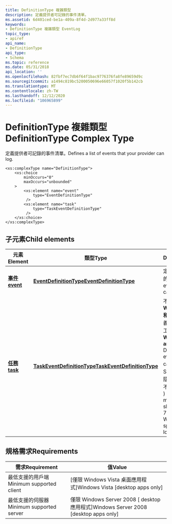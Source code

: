 ```yaml
---
title: DefinitionType 複雜類型
description: 定義提供者可記錄的事件清單。
ms.assetid: 6d401ced-be1a-409a-8f4d-2d977a33ff8d
keywords:
- DefinitionType 複雜類型 EventLog
topic_type:
- apiref
api_name:
- DefinitionType
api_type:
- Schema
ms.topic: reference
ms.date: 05/31/2018
api_location: ''
ms.openlocfilehash: 82fbf7ec7db6f64f1bac9776376fa8fe89659d9c
ms.sourcegitcommit: a1494c819bc5200050696e66057f1020f5b142cb
ms.translationtype: MT
ms.contentlocale: zh-TW
ms.lasthandoff: 12/12/2020
ms.locfileid: "106965899"
---
```

# <a name="definitiontype-complex-type"></a><span data-ttu-id="1c99b-104">DefinitionType 複雜類型</span><span class="sxs-lookup"><span data-stu-id="1c99b-104">DefinitionType Complex Type</span></span>

<span data-ttu-id="1c99b-105">定義提供者可記錄的事件清單。</span><span class="sxs-lookup"><span data-stu-id="1c99b-105">Defines a list of events that your provider can log.</span></span>

``` syntax
<xs:complexType name="DefinitionType">
    <xs:choice
        minOccurs="0"
        maxOccurs="unbounded"
    >
        <xs:element name="event"
            type="EventDefinitionType"
         />
        <xs:element name="task"
            type="TaskEventDefinitionType"
         />
    </xs:choice>
</xs:complexType>
```

## <a name="child-elements"></a><span data-ttu-id="1c99b-106">子元素</span><span class="sxs-lookup"><span data-stu-id="1c99b-106">Child elements</span></span>



| <span data-ttu-id="1c99b-107">元素</span><span class="sxs-lookup"><span data-stu-id="1c99b-107">Element</span></span>                                                           | <span data-ttu-id="1c99b-108">類型</span><span class="sxs-lookup"><span data-stu-id="1c99b-108">Type</span></span>                                                                                       | <span data-ttu-id="1c99b-109">Description</span><span class="sxs-lookup"><span data-stu-id="1c99b-109">Description</span></span>                                                                                                                                                                                                                                                                             |
|-------------------------------------------------------------------|--------------------------------------------------------------------------------------------|-----------------------------------------------------------------------------------------------------------------------------------------------------------------------------------------------------------------------------------------------------------------------------------------|
| [<span data-ttu-id="1c99b-110">**事件**</span><span class="sxs-lookup"><span data-stu-id="1c99b-110">**event**</span></span>](eventmanifestschema-event-definitiontype-element.md) | [<span data-ttu-id="1c99b-111">**EventDefinitionType**</span><span class="sxs-lookup"><span data-stu-id="1c99b-111">**EventDefinitionType**</span></span>](eventmanifestschema-eventdefinitiontype-complextype.md)         | <span data-ttu-id="1c99b-112">定義您的提供者可以記錄的事件。</span><span class="sxs-lookup"><span data-stu-id="1c99b-112">Defines an event that your provider can log.</span></span><br/>                                                                                                                                                                                                                                 |
| [<span data-ttu-id="1c99b-113">**任務**</span><span class="sxs-lookup"><span data-stu-id="1c99b-113">**task**</span></span>](eventmanifestschema-task-definitiontype-element.md)   | [<span data-ttu-id="1c99b-114">**TaskEventDefinitionType**</span><span class="sxs-lookup"><span data-stu-id="1c99b-114">**TaskEventDefinitionType**</span></span>](eventmanifestschema-taskeventdefinitiontype-complextype.md) | <span data-ttu-id="1c99b-115">不支援。</span><span class="sxs-lookup"><span data-stu-id="1c99b-115">Not supported.</span></span><br/> <span data-ttu-id="1c99b-116">**Windows Server 2008 和 Windows Vista：** 定義您的提供者可以記錄的工作特定事件。</span><span class="sxs-lookup"><span data-stu-id="1c99b-116">**Windows Server 2008 and Windows Vista:** Defines a task-specific event that your provider can log.</span></span> <span data-ttu-id="1c99b-117"> (從 Windows SDK 的 Windows 7 版本隨附的訊息編譯器開始，不再支援工作特定事件。 ) </span><span class="sxs-lookup"><span data-stu-id="1c99b-117">(Beginning with the message compiler that ships with the Windows 7 version of the Windows SDK, task-specific events are no longer supported.)</span></span><br/> |



## <a name="requirements"></a><span data-ttu-id="1c99b-118">規格需求</span><span class="sxs-lookup"><span data-stu-id="1c99b-118">Requirements</span></span>



| <span data-ttu-id="1c99b-119">需求</span><span class="sxs-lookup"><span data-stu-id="1c99b-119">Requirement</span></span> | <span data-ttu-id="1c99b-120">值</span><span class="sxs-lookup"><span data-stu-id="1c99b-120">Value</span></span> |
|-------------------------------------|------------------------------------------------------|
| <span data-ttu-id="1c99b-121">最低支援的用戶端</span><span class="sxs-lookup"><span data-stu-id="1c99b-121">Minimum supported client</span></span><br/> | <span data-ttu-id="1c99b-122">\[僅限 Windows Vista 桌面應用程式\]</span><span class="sxs-lookup"><span data-stu-id="1c99b-122">Windows Vista \[desktop apps only\]</span></span><br/>       |
| <span data-ttu-id="1c99b-123">最低支援的伺服器</span><span class="sxs-lookup"><span data-stu-id="1c99b-123">Minimum supported server</span></span><br/> | <span data-ttu-id="1c99b-124">僅限 Windows Server 2008 \[ desktop 應用程式\]</span><span class="sxs-lookup"><span data-stu-id="1c99b-124">Windows Server 2008 \[desktop apps only\]</span></span><br/> |



 

 





